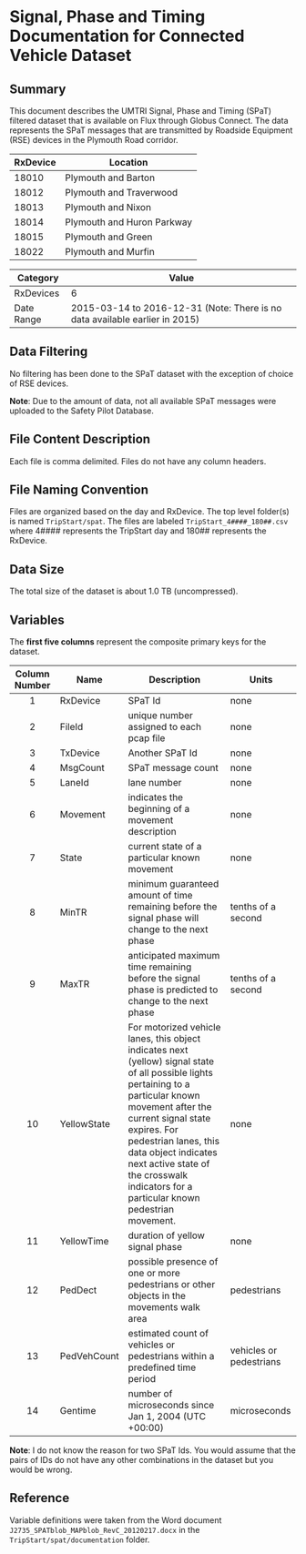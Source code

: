 # Signal, Phase and Timing Documentation for Connected Vehicle Dataset

## Summary
This document describes the UMTRI Signal, Phase and Timing (SPaT) filtered dataset that is available on Flux through Globus Connect.
The data represents the SPaT messages that are transmitted by Roadside Equipment (RSE) devices in the Plymouth Road corridor.

RxDevice|Location
---|---
18010|Plymouth and Barton
18012|Plymouth and Traverwood
18013|Plymouth and Nixon
18014|Plymouth and Huron Parkway
18015|Plymouth and Green
18022|Plymouth and Murfin

Category|Value
---|---
RxDevices|6
Date Range|2015-03-14 to 2016-12-31 (Note: There is no data available earlier in 2015)

## Data Filtering
No filtering has been done to the SPaT dataset with the exception of choice of RSE devices.

**Note**: Due to the amount of data, not all available SPaT messages were uploaded to the Safety Pilot Database.

## File Content Description
Each file is comma delimited.
Files do not have any column headers.

## File Naming Convention
Files are organized based on the day and RxDevice. The top level folder(s) is named `TripStart/spat`. The files are labeled `TripStart_4####_180##.csv` where 4#### represents the TripStart day and 180## represents the RxDevice.

## Data Size
The total size of the dataset is about 1.0 TB (uncompressed).

## Variables
The **first five columns** represent the composite primary keys for the dataset.  

Column Number|Name|Description|Units
:---:|---|---|---
1|RxDevice|SPaT Id|none  
2|FileId|unique number assigned to each pcap file|none  
3|TxDevice|Another SPaT Id|none
4|MsgCount|SPaT message count|none
5|LaneId|lane number|none
6|Movement|indicates the beginning of a movement description|none
7|State|current state of a particular known movement|none
8|MinTR|minimum guaranteed amount of time remaining before the signal phase will change to the next phase|tenths of a second
9|MaxTR|anticipated maximum time remaining before the signal phase is predicted to change to the next phase|tenths of a second
10|YellowState|For motorized vehicle lanes, this object indicates next (yellow) signal state of all possible lights pertaining to a particular known movement after the current signal state expires. For pedestrian lanes, this data object indicates next active state of the crosswalk indicators for a particular known pedestrian movement.|none
11|YellowTime|duration of yellow signal phase|none
12|PedDect|possible presence of one or more pedestrians or other objects in the movements walk area|pedestrians
13|PedVehCount|estimated count of vehicles or pedestrians within a predefined time period|vehicles or pedestrians
14|Gentime|number of microseconds since Jan 1, 2004 (UTC +00:00)|microseconds

**Note**: I do not know the reason for two SPaT Ids. 
You would assume that the pairs of IDs do not have any other combinations in the dataset but you would be wrong.

## Reference
Variable definitions were taken from the Word document `J2735_SPATblob_MAPblob_RevC_20120217.docx` in the `TripStart/spat/documentation` folder.
